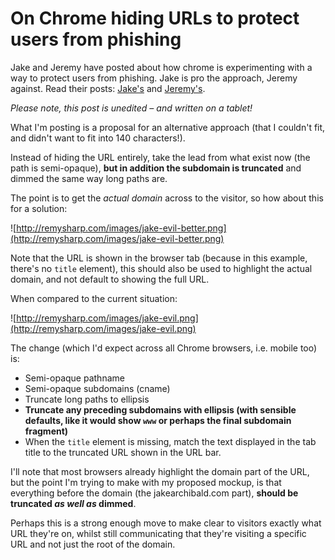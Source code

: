 # On Chrome hiding URLs to protect users from phishing

Jake and Jeremy have posted about how chrome is experimenting with a way to protect users from phishing. Jake is pro the approach, Jeremy against. Read their posts: [Jake's](http://jakearchibald.com/2014/improving-the-url-bar/) and [Jeremy's](http://adactio.com/journal/6779/).

<!--more-->

*Please note, this post is unedited – and written on a tablet!*

What I'm posting is a proposal for an alternative approach (that I couldn't fit, and didn't want to fit into 140 characters!).

Instead of hiding the URL entirely, take the lead from what exist now (the path is semi-opaque), **but in addition the subdomain is truncated** and dimmed the same way long paths are. 

The point is to get the *actual domain* across to the visitor, so how about this for a solution:

![http://remysharp.com/images/jake-evil-better.png](http://remysharp.com/images/jake-evil-better.png)

Note that the URL is shown in the browser tab (because in this example, there's no `title` element), this should also be used to highlight the actual domain, and not default to showing the full URL.

When compared to the current situation:

![http://remysharp.com/images/jake-evil.png](http://remysharp.com/images/jake-evil.png)

The change (which I'd expect across all Chrome browsers, i.e. mobile too) is:

- Semi-opaque pathname
- Semi-opaque subdomains (cname)
- Truncate long paths to ellipsis
- **Truncate any preceding subdomains with ellipsis (with sensible defaults, like it would show `www` or perhaps the final subdomain fragment)**
- When the `title` element is missing, match the text displayed in the tab title to the truncated URL shown in the URL bar.

I'll note that most browsers already highlight the domain part of the URL, but the point I'm trying to make with my proposed mockup, is that everything before the domain (the jakearchibald.com part), **should be truncated *as well as* dimmed**.

Perhaps this is a strong enough move to make clear to visitors exactly what URL they're on, whilst still communicating that they're visiting a specific URL and not just the root of the domain.
